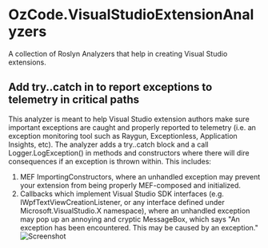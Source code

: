 # OzCode.VisualStudioExtensionAnalyzers
A collection of Roslyn Analyzers that help in creating Visual Studio extensions.


## Add try..catch in to report exceptions to telemetry in critical paths
This analyzer is meant to help Visual Studio extension authors make sure important exceptions are caught and properly reported to telemetry (i.e. an exception monitoring tool such as Raygun, Exceptionless, Application Insights, etc).
The analyzer adds a try..catch block and a call Logger.LogException() in methods and constructors where there will dire consequences if an exception is thrown within.
This includes:
1) MEF ImportingConstructors, where an unhandled exception may prevent your extension from being properly MEF-composed and initialized.
2) Callbacks which implement Visual Studio SDK interfaces (e.g. IWpfTextViewCreationListener, or any interface defined under Microsoft.VisualStudio.X namespace), where an unhandled exception may pop up an annoying and cryptic MessageBox, which says "An exception has been encountered. This may be caused by an exception."
![Screenshot](VisualStudioTryCatchAnalyzer.png?raw=true "Title")
